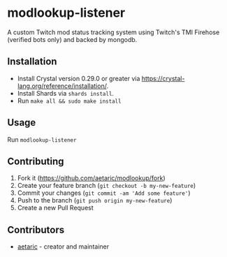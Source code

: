 # modlookup-listener

A custom Twitch mod status tracking system using Twitch's TMI Firehose (verified bots only) and backed by mongodb.

## Installation

* Install Crystal version 0.29.0 or greater via <https://crystal-lang.org/reference/installation/>.
* Install Shards via `shards install`.
* Run `make all && sudo make install`

## Usage

Run `modlookup-listener`

## Contributing

1. Fork it (<https://github.com/aetaric/modlookup/fork>)
2. Create your feature branch (`git checkout -b my-new-feature`)
3. Commit your changes (`git commit -am 'Add some feature'`)
4. Push to the branch (`git push origin my-new-feature`)
5. Create a new Pull Request

## Contributors

- [aetaric](https://github.com/aetaric) - creator and maintainer
